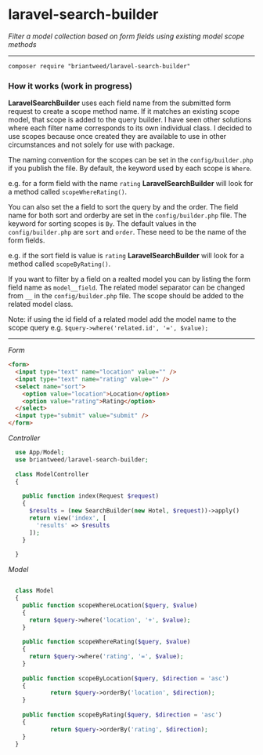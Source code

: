 # laravel-search-builder

*Filter a model collection based on form fields using existing model scope methods*

---
```
composer require "briantweed/laravel-search-builder"
```

### How it works (work in progress)

**LaravelSearchBuilder** uses each field name from the submitted form request to create a scope method name. If it matches an existing scope model, that scope is added to the query builder. I have seen other solutions where each filter name corresponds to its own individual class. I decided to use scopes because once created they are available to use in other circumstances and not solely for use with package.

The naming convention for the scopes can be set in the `config/builder.php` if you publish the file. By default, the keyword used by each scope is `Where`.

e.g. for a form field with the name `rating` **LaravelSearchBuilder** will look for a method called `scopeWhereRating()`.

You can also set the a field to sort the query by and the order. The field name for both sort and orderby are set in the `config/builder.php` file. The keyword for sorting scopes is `By`. The default values in the `config/builder.php` are `sort` and `order`. These need to be the name of the form fields.

e.g. if the sort field is value is `rating` **LaravelSearchBuilder** will look for a method called `scopeByRating()`.


If you want to filter by a field on a realted model you can by listing the form field name as `model__field`. The related model separator can be changed from `__` in the `config/builder.php` file. The scope should be added to the related model class.

Note: if using the id field of a related model add the model name to the scope query e.g. `$query->where('related.id', '=', $value);`


---

*Form*
```html 
<form>
  <input type="text" name="location" value="" />
  <input type="text" name="rating" value="" />
  <select name="sort">
    <option value="location">Location</option>
    <option value="rating">Rating</option>
  </select>
  <input type="submit" value="submit" />
</form>
```

*Controller*
```php 
  use App/Model;
  use briantweed/laravel-search-builder;
  
  class ModelController
  {
  
    public function index(Request $request)
    {
      $results = (new SearchBuilder(new Hotel, $request))->apply()
      return view('index', [
        'results' => $results
      ]);
    }
    
  }
```

*Model*
```php

  class Model
  {
    public function scopeWhereLocation($query, $value)
    {
      return $query->where('location', '+', $value);
    }
    
    public function scopeWhereRating($query, $value)
    {
      return $query->where('rating', '=', $value);
    }
    
    public function scopeByLocation($query, $direction = 'asc')
    {
    		return $query->orderBy('location', $direction);
    }
    
    public function scopeByRating($query, $direction = 'asc')
    {
    		return $query->orderBy('rating', $direction);
    }
  }
```
